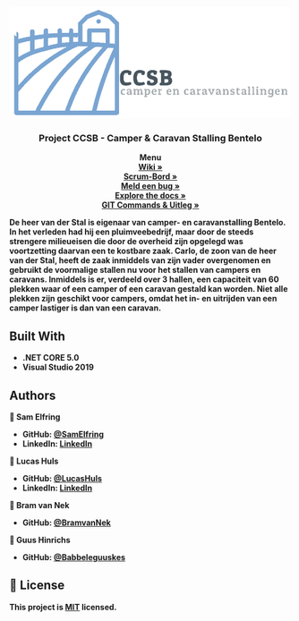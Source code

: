 <p align="center">
  <a href="https://github.com/LucasHuls/Project-CCSB">
    <img src="https://github.com/LucasHuls/Project-CCSB/blob/main/images/logoCCSB.png?raw=true" alt="Logo">
  </a>

  <h3 align="center">Project CCSB - Camper & Caravan Stalling Bentelo</h3>

  <p align="center">
    <strong>Menu</strong>
	<br />
	<a href="https://github.com/LucasHuls/Project-CCSB/wiki"><strong>Wiki »</strong></a>
	<br />
    <a href="https://dev.azure.com/Project-CCSB/"><strong>Scrum-Bord »</strong></a>
	<br />
    <a href="https://github.com/LucasHuls/Project-CCSB/issues"><strong>Meld een bug »</strong></a>
	<br />
    <a href="https://github.com/LucasHuls/Project-CCSB"><strong>Explore the docs »</strong></a>
	<br />
	<a href="https://github.com/LucasHuls/Calc4You-Project-Groep-5/tree/master/readme-bestanden"><strong>GIT Commands & Uitleg »</a>
  </p>
</p>

De heer van der Stal is eigenaar van camper- en caravanstalling Bentelo. In het verleden had hij een
pluimveebedrijf, maar door de steeds strengere milieueisen die door de overheid zijn opgelegd was
voortzetting daarvan een te kostbare zaak. Carlo, de zoon van de heer van der Stal, heeft de zaak
inmiddels van zijn vader overgenomen en gebruikt de voormalige stallen nu voor het stallen van
campers en caravans. Inmiddels is er, verdeeld over 3 hallen, een capaciteit van 60 plekken waar of
een camper of een caravan gestald kan worden. Niet alle plekken zijn geschikt voor campers, omdat
het in- en uitrijden van een camper lastiger is dan van een caravan.

## Built With

- .NET CORE 5.0
- Visual Studio 2019

## Authors

👤 **Sam Elfring**

- GitHub: [@SamElfring](https://github.com/SamElfring)
- LinkedIn: [LinkedIn](https://www.linkedin.com/in/sam-elfring-061822194)

👤 **Lucas Huls**

- GitHub: [@LucasHuls](https://github.com/LucasHuls)
- LinkedIn: [LinkedIn](https://www.linkedin.com/in/lucas-huls-261821194)

👤 **Bram van Nek**

- GitHub: [@BramvanNek](https://github.com/BramvanNek)

👤 **Guus Hinrichs**

- GitHub: [@Babbeleguuskes](https://github.com/Babbeleguuskes)

## 📝 License

This project is [MIT](./MIT.md) licensed.